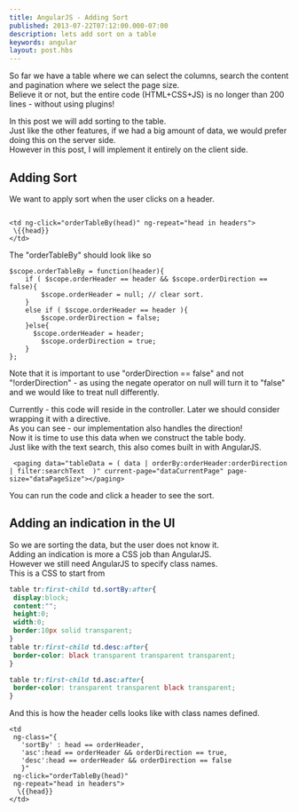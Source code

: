 ```yaml
---
title: AngularJS - Adding Sort
published: 2013-07-22T07:12:00.000-07:00
description: lets add sort on a table
keywords: angular
layout: post.hbs
---
```



So far we have a table where we can select the columns, search the content and pagination where we select the page size.  
Believe it or not, but the entire code (HTML+CSS+JS) is no longer than 200 lines - without using plugins!

In this post we will add sorting to the table.  
Just like the other features, if we had a big amount of data, we would prefer doing this on the server side.  
However in this post, I will implement it entirely on the client side.  

## Adding Sort

We want to apply sort when the user clicks on a header.

```

<td ng-click="orderTableBy(head)" ng-repeat="head in headers">
 \{{head}}
</td>

```

The "orderTableBy" should look like so

```
$scope.orderTableBy = function(header){  
    if ( $scope.orderHeader == header && $scope.orderDirection == false){  
        $scope.orderHeader = null; // clear sort.  
    }  
    else if ( $scope.orderHeader == header ){  
        $scope.orderDirection = false;  
    }else{  
      $scope.orderHeader = header;  
        $scope.orderDirection = true;  
    }  
};     
```

Note that it is important to use "orderDirection == false" and not "!orderDirection" - as using the negate operator on null will turn it to "false" and we would like to treat null differently.  

Currently - this code will reside in the controller. Later we should consider wrapping it with a directive.  
As you can see - our implementation also handles the direction!  
Now it is time to use this data when we construct the table body.  
Just like with the text search, this also comes built in with AngularJS.  

```
 <paging data="tableData = ( data | orderBy:orderHeader:orderDirection | filter:searchText  )" current-page="dataCurrentPage" page-size="dataPageSize"></paging>
 ```

You can run the code and click a header to see the sort.

## Adding an indication in the UI

So we are sorting the data, but the user does not know it.  
Adding an indication is more a CSS job than AngularJS.  
However we still need AngularJS to specify class names.  
This is a CSS to start from

```css
table tr:first-child td.sortBy:after{  
 display:block;  
 content:"";  
 height:0;  
 width:0;  
 border:10px solid transparent;  
}  
table tr:first-child td.desc:after{  
 border-color: black transparent transparent transparent;   
}  

table tr:first-child td.asc:after{  
 border-color: transparent transparent black transparent;   
}     
```

And this is how the header cells looks like with class names defined.

```
<td
 ng-class="{
   'sortBy' : head == orderHeader,
   'asc':head == orderHeader && orderDirection == true,
   'desc':head == orderHeader && orderDirection == false
   }"
 ng-click="orderTableBy(head)"
 ng-repeat="head in headers">
  \{{head}}
</td>

```

